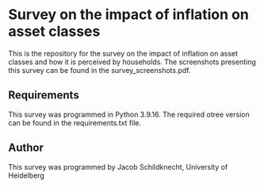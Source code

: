 # Survey on the impact of inflation on asset classes

This is the repository for the survey on the impact of inflation on asset classes and how it is perceived by households. The screenshots presenting this survey can be found in the survey_screenshots.pdf.

## Requirements

This survey was programmed in Python 3.9.16. The required otree version can be found in the requirements.txt file.

## Author

This survey was programmed by Jacob Schildknecht, University of Heidelberg
